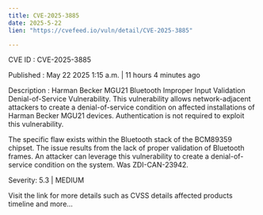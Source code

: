 ```yaml
---
title: CVE-2025-3885
date: 2025-5-22
lien: "https://cvefeed.io/vuln/detail/CVE-2025-3885"

---
```


CVE ID : CVE-2025-3885

Published :  May 22
2025
1:15 a.m. | 11 hours
4 minutes ago

Description : Harman Becker MGU21 Bluetooth Improper Input Validation Denial-of-Service Vulnerability. This vulnerability allows network-adjacent attackers to create a denial-of-service condition on affected installations of Harman Becker MGU21 devices. Authentication is not required to exploit this vulnerability.

The specific flaw exists within the Bluetooth stack of the BCM89359 chipset. The issue results from the lack of proper validation of Bluetooth frames. An attacker can leverage this vulnerability to create a denial-of-service condition on the system. Was ZDI-CAN-23942.

Severity: 5.3 | MEDIUM

Visit the link for more details
such as CVSS details
affected products
timeline
and more...
